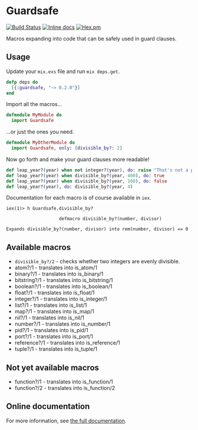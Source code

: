 # Guardsafe

[![Build Status](https://travis-ci.org/DevL/guardsafe.svg?branch=master)](https://travis-ci.org/DevL/guardsafe)
[![Inline docs](http://inch-ci.org/github/DevL/guardsafe.svg?branch=master)](http://inch-ci.org/github/DevL/guardsafe)
[![Hex.pm](https://img.shields.io/hexpm/v/guardsafe.svg)](https://hex.pm/packages/guardsafe)

Macros expanding into code that can be safely used in guard clauses.

## Usage

Update your `mix.exs` file and run `mix deps.get`.
```elixir
defp deps do
  [{:guardsafe, "~> 0.2.0"}]
end
```

Import all the macros...
```elixir
defmodule MyModule do
  import Guardsafe
```

...or just the ones you need.
```elixir
defmodule MyOtherModule do
  import Guardsafe, only: [divisible_by?: 2]
```

Now go forth and make your guard clauses more readable!
```elixir
def leap_year?(year) when not integer?(year), do: raise "That's not a proper year!"
def leap_year?(year) when divisible_by?(year, 400), do: true
def leap_year?(year) when divisible_by?(year, 100), do: false
def leap_year?(year), do: divisible_by?(year, 4)
```

Documentation for each macro is of course available in `iex`.
```
iex(1)> h Guardsafe.divisible_by?

                    defmacro divisible_by?(number, divisor)

Expands divisible_by?(number, divisor) into rem(number, divisor) == 0
```

## Available macros

* `divisible_by?/2` - checks whether two integers are evenly divisible.
* atom?/1 - translates into is_atom/1
* binary?/1 - translates into is_binary/1
* bitstring?/1 - translates into is_bitstring/1
* boolean?/1 - translates into is_boolean/1
* float?/1 - translates into is_float/1
* integer?/1 - translates into is_integer/1
* list?/1 - translates into is_list/1
* map?/1 - translates into is_map/1
* nil?/1 - translates into is_nil/1
* number?/1 - translates into is_number/1
* pid?/1 - translates into is_pid/1
* port?/1 - translates into is_port/1
* reference?/1 - translates into is_reference/1
* tuple?/1 - translates into is_tuple/1

## Not yet available macros

* function?/1 - translates into is_function/1
* function?/2 - translates into is_function/2

## Online documentation

For more information, see [the full documentation](http://hexdocs.pm/guardsafe/).
